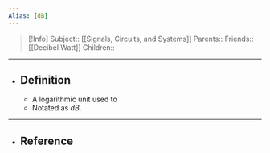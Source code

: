 ```yaml
---
Alias: [dB]
---
```

> [!Info]
> Subject:: [[Signals, Circuits, and Systems]]
> Parents:: 
> Friends:: [[Decibel Watt]]
> Children:: 
---
- ## Definition
	- A logarithmic unit used to 
	- Notated as $dB$.
---
- ## Reference